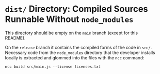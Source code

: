 # `dist/` Directory: Compiled Sources Runnable Without `node_modules`

This directory should be empty on the `main` branch (except for this README).

On the `release` branch it contains the compiled forms of the code in `src/`.
Necessary code from the `node_modules` directory that the developer installs
locally is extracted and glommed into the files with the `ncc` command:

    ncc build src/main.js --license licenses.txt
